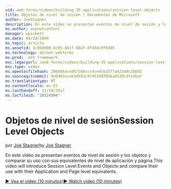 ```yaml
---
uid: web-forms/videos/building-35-applications/session-level-objects
title: Objetos de nivel de sesión | Documentos de Microsoft
author: JoeStagner
description: En este vídeo se presentan eventos de nivel de sesión y los objetos y comparar su uso con sus equivalentes de nivel de aplicación y página.
ms.author: aspnetcontent
manager: wpickett
ms.date: 04/20/2009
ms.topic: article
ms.assetid: 4c968009-8c05-4b1f-98af-df48dc0f93d5
ms.technology: dotnet-webforms
ms.prod: .net-framework
msc.legacyurl: /web-forms/videos/building-35-applications/session-level-objects
msc.type: video
ms.openlocfilehash: 296668aced67168ccc4ce4cb2577a62348c26b92
ms.sourcegitcommit: 9a9483aceb34591c97451997036a9120c3fe2baf
ms.translationtype: MT
ms.contentlocale: es-ES
ms.lasthandoff: 11/10/2017
ms.locfileid: "26524994"
---
```

<a name="session-level-objects"></a><span data-ttu-id="dadc1-103">Objetos de nivel de sesión</span><span class="sxs-lookup"><span data-stu-id="dadc1-103">Session Level Objects</span></span>
====================
<span data-ttu-id="dadc1-104">por [Joe Stagner](https://github.com/JoeStagner)</span><span class="sxs-lookup"><span data-stu-id="dadc1-104">by [Joe Stagner](https://github.com/JoeStagner)</span></span>

<span data-ttu-id="dadc1-105">En este vídeo se presentan eventos de nivel de sesión y los objetos y comparar su uso con sus equivalentes de nivel de aplicación y página.</span><span class="sxs-lookup"><span data-stu-id="dadc1-105">This video will introduce Session Level Events and Objects and compare their use with their Application and Page level equivalents.</span></span>

[<span data-ttu-id="dadc1-106">&#9654; Vea el vídeo (10 minutos)</span><span class="sxs-lookup"><span data-stu-id="dadc1-106">&#9654; Watch video (10 minutes)</span></span>](https://channel9.msdn.com/Blogs/ASP-NET-Site-Videos/session-level-objects)
